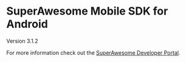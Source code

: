 SuperAwesome Mobile SDK for Android
===================================

Version 3.1.2

For more information check out the [SuperAwesome Developer Portal](http://developers.superawesome.tv/docs/androidsdk).
